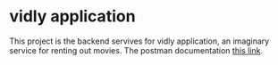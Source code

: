 # vidly application
This project is the backend servives for vidly application, an imaginary service for renting out movies.
The postman documentation [this link](https://documenter.getpostman.com/view/16601080/UyxepodD). 
